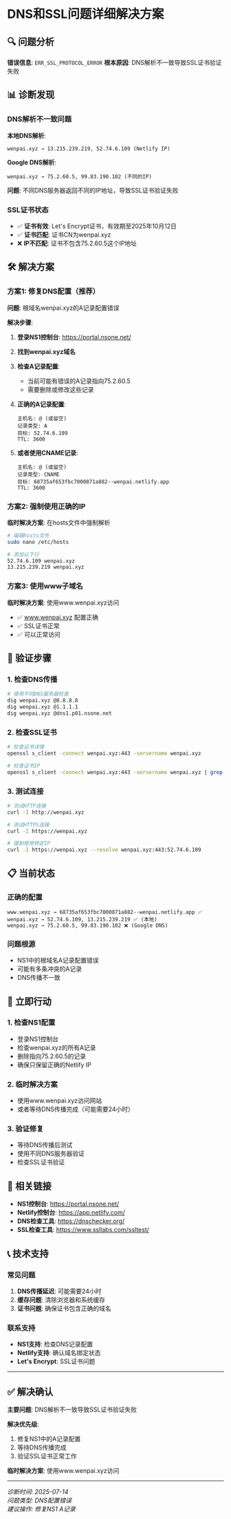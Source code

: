 # DNS和SSL问题详细解决方案

## 🔍 问题分析

**错误信息**: `ERR_SSL_PROTOCOL_ERROR`
**根本原因**: DNS解析不一致导致SSL证书验证失败

## 📊 诊断发现

### DNS解析不一致问题

**本地DNS解析**:
```
wenpai.xyz → 13.215.239.219, 52.74.6.109 (Netlify IP)
```

**Google DNS解析**:
```
wenpai.xyz → 75.2.60.5, 99.83.190.102 (不同的IP)
```

**问题**: 不同DNS服务器返回不同的IP地址，导致SSL证书验证失败

### SSL证书状态
- ✅ **证书有效**: Let's Encrypt证书，有效期至2025年10月12日
- ✅ **证书匹配**: 证书CN为wenpai.xyz
- ❌ **IP不匹配**: 证书不包含75.2.60.5这个IP地址

## 🛠️ 解决方案

### 方案1: 修复DNS配置（推荐）

**问题**: 根域名wenpai.xyz的A记录配置错误

**解决步骤**:

1. **登录NS1控制台**: https://portal.nsone.net/
2. **找到wenpai.xyz域名**
3. **检查A记录配置**:
   - 当前可能有错误的A记录指向75.2.60.5
   - 需要删除或修改这些记录

4. **正确的A记录配置**:
   ```
   主机名: @ (或留空)
   记录类型: A
   目标: 52.74.6.109
   TTL: 3600
   ```

5. **或者使用CNAME记录**:
   ```
   主机名: @ (或留空)
   记录类型: CNAME
   目标: 68735af653fbc7000871a882--wenpai.netlify.app
   TTL: 3600
   ```

### 方案2: 强制使用正确的IP

**临时解决方案**: 在hosts文件中强制解析

```bash
# 编辑hosts文件
sudo nano /etc/hosts

# 添加以下行
52.74.6.109 wenpai.xyz
13.215.239.219 wenpai.xyz
```

### 方案3: 使用www子域名

**临时解决方案**: 使用www.wenpai.xyz访问

- ✅ www.wenpai.xyz 配置正确
- ✅ SSL证书正常
- ✅ 可以正常访问

## 🔧 验证步骤

### 1. 检查DNS传播
```bash
# 使用不同DNS服务器检查
dig wenpai.xyz @8.8.8.8
dig wenpai.xyz @1.1.1.1
dig wenpai.xyz @dns1.p01.nsone.net
```

### 2. 检查SSL证书
```bash
# 检查证书详情
openssl s_client -connect wenpai.xyz:443 -servername wenpai.xyz

# 检查证书IP
openssl s_client -connect wenpai.xyz:443 -servername wenpai.xyz | grep -i "subject alternative name"
```

### 3. 测试连接
```bash
# 测试HTTP连接
curl -I http://wenpai.xyz

# 测试HTTPS连接
curl -I https://wenpai.xyz

# 强制使用特定IP
curl -I https://wenpai.xyz --resolve wenpai.xyz:443:52.74.6.109
```

## 📋 当前状态

### 正确的配置
```
www.wenpai.xyz → 68735af653fbc7000871a882--wenpai.netlify.app ✅
wenpai.xyz → 52.74.6.109, 13.215.239.219 ✅ (本地)
wenpai.xyz → 75.2.60.5, 99.83.190.102 ❌ (Google DNS)
```

### 问题根源
- NS1中的根域名A记录配置错误
- 可能有多条冲突的A记录
- DNS传播不一致

## 🚀 立即行动

### 1. 检查NS1配置
- 登录NS1控制台
- 检查wenpai.xyz的所有A记录
- 删除指向75.2.60.5的记录
- 确保只保留正确的Netlify IP

### 2. 临时解决方案
- 使用www.wenpai.xyz访问网站
- 或者等待DNS传播完成（可能需要24小时）

### 3. 验证修复
- 等待DNS传播后测试
- 使用不同DNS服务器验证
- 检查SSL证书验证

## 🔗 相关链接

- **NS1控制台**: https://portal.nsone.net/
- **Netlify控制台**: https://app.netlify.com/
- **DNS检查工具**: https://dnschecker.org/
- **SSL检查工具**: https://www.ssllabs.com/ssltest/

## 📞 技术支持

### 常见问题
1. **DNS传播延迟**: 可能需要24小时
2. **缓存问题**: 清除浏览器和系统缓存
3. **证书问题**: 确保证书包含正确的域名

### 联系支持
- **NS1支持**: 检查DNS记录配置
- **Netlify支持**: 确认域名绑定状态
- **Let's Encrypt**: SSL证书问题

---

## ✅ 解决确认

**主要问题**: DNS解析不一致导致SSL证书验证失败

**解决优先级**:
1. 修复NS1中的A记录配置
2. 等待DNS传播完成
3. 验证SSL证书正常工作

**临时解决方案**: 使用www.wenpai.xyz访问

---

*诊断时间: 2025-07-14*  
*问题类型: DNS配置错误*  
*建议操作: 修复NS1 A记录* 